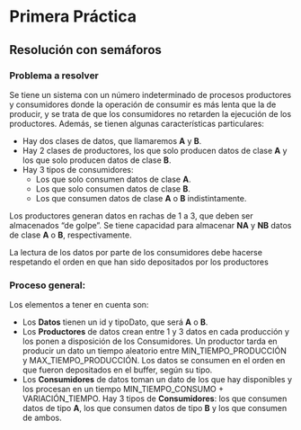 # Primera Práctica

## Resolución con semáforos

### Problema a resolver

Se tiene un sistema con un número indeterminado de procesos productores y consumidores
donde la operación de consumir es más lenta que la de producir, y se trata de que los consumidores
no retarden la ejecución de los productores. Además, se tienen algunas características particulares:

- Hay dos clases de datos, que llamaremos **A** y **B**.
- Hay 2 clases de productores, los que solo producen datos de clase **A** y los que solo
producen datos de clase **B**.
- Hay 3 tipos de consumidores:
    - Los que solo consumen datos de clase **A**.
    - Los que solo consumen datos de clase **B**.
    - Los que consumen datos de clase **A** o **B** indistintamente.

Los productores generan datos en rachas de 1 a 3, que deben ser almacenados “de golpe”.
Se tiene capacidad para almacenar **NA** y **NB** datos de clase **A** o **B**, respectivamente.

La lectura de los datos por parte de los consumidores debe hacerse respetando el orden en
que han sido depositados por los productores

### Proceso general:

Los elementos a tener en cuenta son:
- Los **Datos** tienen un id y tipoDato, que será **A** o **B**.
- Los **Productores** de datos crean entre 1 y 3 datos en cada producción y los ponen a disposición de los Consumidores. Un productor tarda en producir un dato un tiempo aleatorio entre MIN_TIEMPO_PRODUCCIÓN y MAX_TIEMPO_PRODUCCIÓN. Los datos se consumen en el orden en que fueron depositados en el buffer, según su tipo.
- Los **Consumidores** de datos toman un dato de los que hay disponibles y los procesan en un tiempo MIN_TIEMPO_CONSUMO + VARIACIÓN_TIEMPO. Hay 3 tipos de **Consumidores**: los que consumen datos de tipo **A**, los que consumen datos de tipo **B** y los que consumen de ambos.
